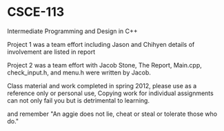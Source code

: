 CSCE-113
========

Intermediate Programming and Design in C++

Project 1 was a team effort including Jason and Chihyen details of involvement are listed in report

Project 2 was a team effort with Jacob Stone, The Report, Main.cpp, check_input.h, and menu.h were written by Jacob.



Class material and work completed in spring 2012, please use as a reference only
or personal use, Copying work for individual assignments can not only fail you
but is detrimental to learning.

and remember "An aggie does not lie, cheat or steal or tolerate those who do."
